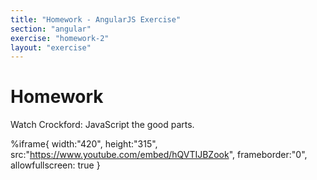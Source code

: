 ```yaml
---
title: "Homework - AngularJS Exercise"
section: "angular"
exercise: "homework-2"
layout: "exercise"
---
```





# Homework

Watch Crockford: JavaScript the good parts.

%iframe{ width:"420", height:"315", src:"https://www.youtube.com/embed/hQVTIJBZook", frameborder:"0", allowfullscreen: true }

